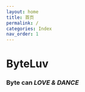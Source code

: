 ```yaml
---
layout: home
title: 首页
permalink: /
categories: Index
nav_order: 1
---
```


# **ByteLuv**





### **Byte can _LOVE & DANCE_**

